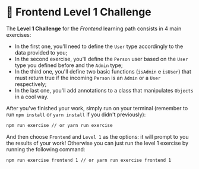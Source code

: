 # 🎨 Frontend Level 1 Challenge

The **Level 1 Challenge** for the _Frontend_ learning path consists in 4 main exercises:

- In the first one, you'll need to define the `User` type accordingly to the data provided to you;
- In the second exercise, you'll define the `Person` user based on the `User` type you defined before and the `Admin` type;
- In the third one, you'll define two basic functions (`isAdmin` e `isUser`) that must return true if the incoming `Person` is an `Admin` or a `User` respectively;
- In the last one, you'll add annotations to a class that manipulates `Objects` in a cool way.

After you've finished your work, simply run on your terminal (remember to run `npm install` or `yarn install` if you didn't previously):

```bash
npm run exercise // or yarn run exercise
```

And then choose `Frontend` and `Level 1` as the options: it will prompt to you the results of your work!
Otherwise you can just run the level 1 exercise by running the following command:

```bash
npm run exercise frontend 1 // or yarn run exercise frontend 1
```

